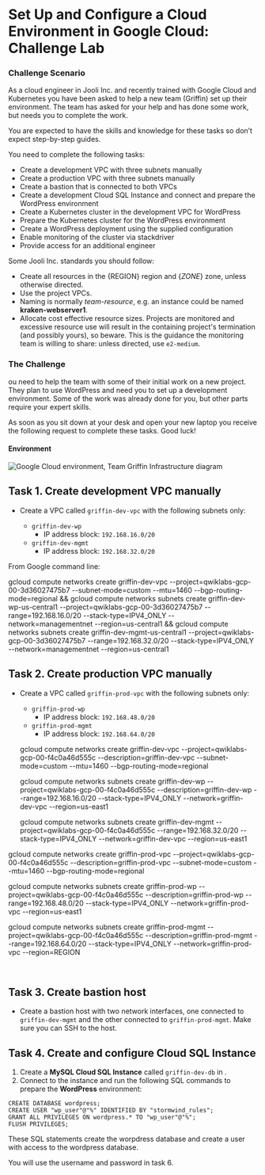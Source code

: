 # Set Up and Configure a Cloud Environment in Google Cloud: Challenge Lab

### Challenge Scenario

As a cloud engineer in Jooli Inc. and recently trained with Google 
Cloud and Kubernetes you have been asked to help a new team (Griffin) 
set up their environment. The team has asked for your help and has done 
some work, but needs you to complete the work.

You are expected to have the skills and knowledge for these tasks so don’t expect step-by-step guides.

You need to complete the following tasks:

- Create a development VPC with three subnets manually
- Create a production VPC with three subnets manually
- Create a bastion that is connected to both VPCs
- Create a development Cloud SQL Instance and connect and prepare the WordPress environment
- Create a Kubernetes cluster in the development VPC for WordPress
- Prepare the Kubernetes cluster for the WordPress environment
- Create a WordPress deployment using the supplied configuration
- Enable monitoring of the cluster via stackdriver
- Provide access for an additional engineer

Some Jooli Inc. standards you should follow:

- Create all resources in the {REGION} region and {*ZONE*} zone, unless otherwise directed.
- Use the project VPCs.
- Naming is normally *team-resource*, e.g. an instance could be named **kraken-webserver1**.
- Allocate cost effective resource sizes. Projects are monitored and 
  excessive resource use will result in the containing project's 
  termination (and possibly yours), so beware. This is the guidance the 
  monitoring team is willing to share: unless directed, use `e2-medium`.

### The Challenge

ou need to help the team with some of their initial work on a new 
project. They plan to use WordPress and need you to set up a development
 environment. Some of the work was already done for you, but other parts
 require your expert skills.

As soon as you sit down at your desk and open your new laptop you 
receive the following request to complete these tasks. Good luck!

#### Environment

![Google Cloud environment, Team Griffin Infrastructure diagram](https://cdn.qwiklabs.com/UE5MydlafU0QvN7zdaOLo%2BVxvETvmuPJh%2B9kZxQnOzE%3D)

## Task 1. Create development VPC manually

- Create a VPC called `griffin-dev-vpc` with the following subnets only:
  
  - `griffin-dev-wp`
    - IP address block: `192.168.16.0/20`
  - `griffin-dev-mgmt`
    - IP address block: `192.168.32.0/20`

From Google command line:

gcloud compute networks create griffin-dev-vpc --project=qwiklabs-gcp-00-3d36027475b7 --subnet-mode=custom --mtu=1460 --bgp-routing-mode=regional && gcloud compute networks subnets create griffin-dev-wp-us-central1 --project=qwiklabs-gcp-00-3d36027475b7 --range=192.168.16.0/20 --stack-type=IPV4_ONLY --network=managementnet --region=us-central1 && 
gcloud compute networks subnets create griffin-dev-mgmt-us-central1 --project=qwiklabs-gcp-00-3d36027475b7 --range=192.168.32.0/20 --stack-type=IPV4_ONLY --network=managementnet --region=us-central1

## Task 2. Create production VPC manually

- Create a VPC called `griffin-prod-vpc` with the following subnets only:
  
  - `griffin-prod-wp`
    - IP address block: `192.168.48.0/20`
  - `griffin-prod-mgmt`
    - IP address block: `192.168.64.0/20`
  
  gcloud compute networks create griffin-dev-vpc --project=qwiklabs-gcp-00-f4c0a46d555c --description=griffin-dev-vpc --subnet-mode=custom --mtu=1460 --bgp-routing-mode=regional
  
  gcloud compute networks subnets create griffin-dev-wp --project=qwiklabs-gcp-00-f4c0a46d555c --description=griffin-dev-wp --range=192.168.16.0/20 --stack-type=IPV4_ONLY --network=griffin-dev-vpc --region=us-east1
  
  gcloud compute networks subnets create griffin-dev-mgmt --project=qwiklabs-gcp-00-f4c0a46d555c --range=192.168.32.0/20 --stack-type=IPV4_ONLY --network=griffin-dev-vpc --region=us-east1





gcloud compute networks create griffin-prod-vpc --project=qwiklabs-gcp-00-f4c0a46d555c --description=griffin-prod-vpc --subnet-mode=custom --mtu=1460 --bgp-routing-mode=regional

gcloud compute networks subnets create griffin-prod-wp --project=qwiklabs-gcp-00-f4c0a46d555c --description=griffin-prod-wp --range=192.168.48.0/20 --stack-type=IPV4_ONLY --network=griffin-prod-vpc --region=us-east1

gcloud compute networks subnets create griffin-prod-mgmt --project=qwiklabs-gcp-00-f4c0a46d555c --description=griffin-prod-mgmt --range=192.168.64.0/20 --stack-type=IPV4_ONLY --network=griffin-prod-vpc --region=REGION





  



## Task 3. Create bastion host

- Create a bastion host with two network interfaces, one connected to `griffin-dev-mgmt` and the other connected to `griffin-prod-mgmt`. Make sure you can SSH to the host.

## Task 4. Create and configure Cloud SQL Instance

1. Create a **MySQL Cloud SQL Instance** called `griffin-dev-db` in .
2. Connect to the instance and run the following SQL commands to prepare the **WordPress** environment:

```
CREATE DATABASE wordpress;
CREATE USER "wp_user"@"%" IDENTIFIED BY "stormwind_rules";
GRANT ALL PRIVILEGES ON wordpress.* TO "wp_user"@"%";
FLUSH PRIVILEGES;
```

These SQL statements create the worpdress database and create a user with access to the wordpress database.

You will use the username and password in task 6.
